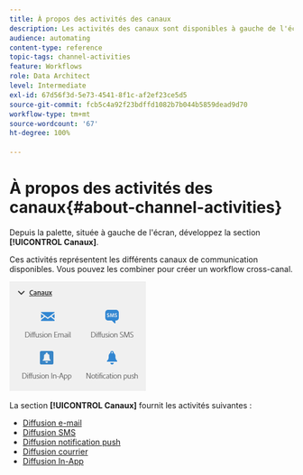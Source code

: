 ```yaml
---
title: À propos des activités des canaux
description: Les activités des canaux sont disponibles à gauche de l'écran.
audience: automating
content-type: reference
topic-tags: channel-activities
feature: Workflows
role: Data Architect
level: Intermediate
exl-id: 67d56f3d-5e73-4541-8f1c-af2ef23ce5d5
source-git-commit: fcb5c4a92f23bdffd1082b7b044b5859dead9d70
workflow-type: tm+mt
source-wordcount: '67'
ht-degree: 100%

---
```


# À propos des activités des canaux{#about-channel-activities}

Depuis la palette, située à gauche de l&#39;écran, développez la section **[!UICONTROL Canaux]**.

Ces activités représentent les différents canaux de communication disponibles. Vous pouvez les combiner pour créer un workflow cross-canal.

![](assets/wkf_channels_activities.png)

La section **[!UICONTROL Canaux]** fournit les activités suivantes :

* [Diffusion e-mail](../../automating/using/email-delivery.md)
* [Diffusion SMS](../../automating/using/sms-delivery.md)
* [Diffusion notification push](../../automating/using/push-notification-delivery.md)
* [Diffusion courrier](../../automating/using/direct-mail-delivery.md)
* [Diffusion In-App](../../automating/using/in-app-delivery.md)
